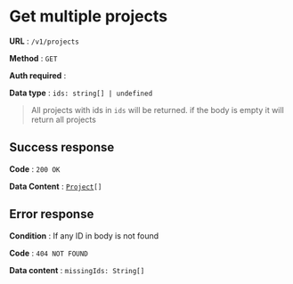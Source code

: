 # Get multiple projects

**URL** : `/v1/projects`

**Method** : `GET`

**Auth required** :

**Data type** : `ids: string[] | undefined`

> All projects with ids in `ids` will be returned.
> if the body is empty it will return all projects

## Success response

**Code** : `200 OK`

**Data Content** : [`Project`](project.md)`[]`

## Error response

**Condition** : If any ID in body is not found

**Code** : `404 NOT FOUND`

**Data content** : `missingIds: String[]`

